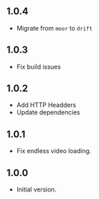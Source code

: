 ## 1.0.4

* Migrate from `moor` to `drift`

## 1.0.3

* Fix build issues

## 1.0.2

* Add HTTP Headders
* Update dependencies

## 1.0.1

* Fix endless video loading.

## 1.0.0

* Initial version.
